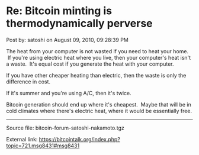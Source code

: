 # Re: Bitcoin minting is thermodynamically perverse

Post by: satoshi on August 09, 2010, 09:28:39 PM

The heat from your computer is not wasted if you need to heat your home. &nbsp;If you're using electric heat where you live, then your computer's heat isn't a waste. &nbsp;It's equal cost if you generate the heat with your computer.

If you have other cheaper heating than electric, then the waste is only the difference in cost.

If it's summer and you're using A/C, then it's twice.

Bitcoin generation should end up where it's cheapest. &nbsp;Maybe that will be in cold climates where there's electric heat, where it would be essentially free.

---

Source file: bitcoin-forum-satoshi-nakamoto.tgz

External link: https://bitcointalk.org/index.php?topic=721.msg8431#msg8431
